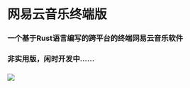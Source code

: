 # 网易云音乐终端版
### 一个基于Rust语言编写的跨平台的终端网易云音乐软件

### 非实用版，闲时开发中……

### 
![](https://files.catbox.moe/g2c5x5.png)